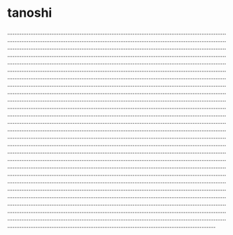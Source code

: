 # tanoshi

..............................................................................................................................................................................................................................................................................................................................................................................................................................................................................................................................................................................................................................................................................................................................................................................................................................................................................................................................................................................................................................................................................................................................................................................................................................................................................................................................................................................................................................................................................................................................................................................................................................................................................................................................................................................................................................................................................................................................................................................................................................................................................................................................................................................................................................................................................................................................................................................................................................................................................................................................................................................................................................................................................................................................................................................................................................................................................................................................................................................................................................................................................................................................................................................................................................................................................................................................................................................................................................................................................